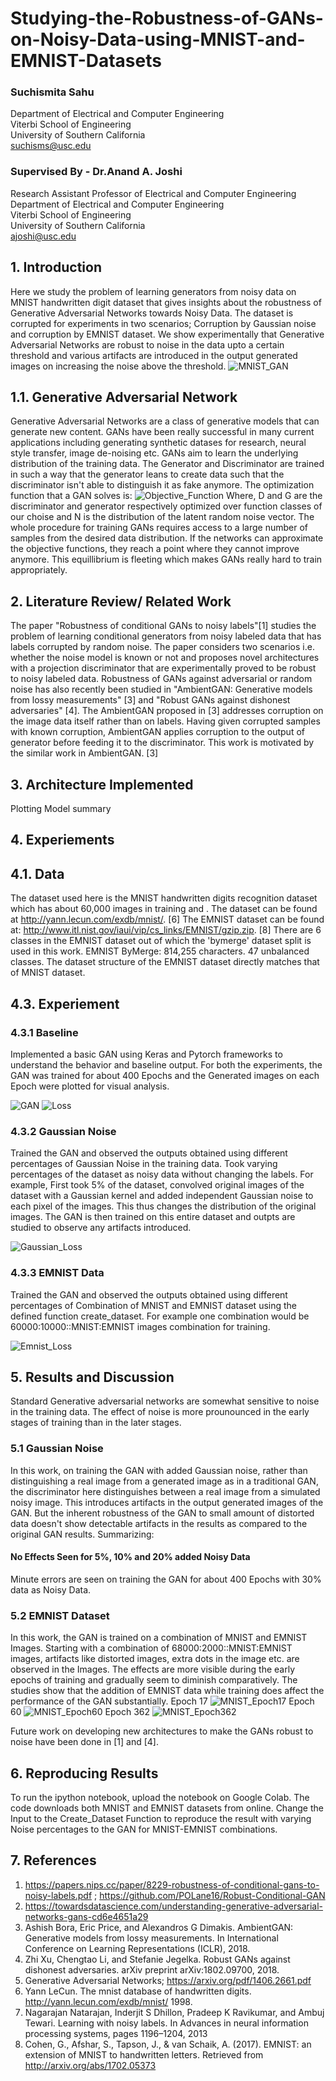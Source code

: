 # Studying-the-Robustness-of-GANs-on-Noisy-Data-using-MNIST-and-EMNIST-Datasets

### Suchismita Sahu
Department of Electrical and Computer Engineering<br>
Viterbi School of Engineering<br>
University of Southern California<br>
suchisms@usc.edu

### Supervised By - Dr.Anand A. Joshi
Research Assistant Professor of Electrical and Computer Engineering<br>
Department of Electrical and Computer Engineering<br>
Viterbi School of Engineering<br>
University of Southern California<br>
ajoshi@usc.edu

## 1. Introduction
Here we study the problem of learning generators from noisy data on MNIST handwritten digit dataset that gives insights about the robustness of Generative Adversarial Networks towards Noisy Data. The dataset is corrupted for experiments in two scenarios; Corruption by Gaussian noise and corruption by EMNIST dataset. We show experimentally that Generative Adversarial Networks are robust to noise in the data upto a certain threshold and various artifacts are introduced in the output generated images on increasing the noise above the threshold.
![MNIST_GAN](https://miro.medium.com/max/1416/1*6zMZBE6xtgGUVqkaLTBaJQ.png)

## 1.1. Generative Adversarial Network
Generative Adversarial Networks are a class of generative models that can generate new content. GANs have been really successful in many current applications including generating synthetic datases for research, neural style transfer, image de-noising etc. GANs aim to learn the underlying distribution of the training data. The Generator and Discriminator are trained in such a way that the generator leans to create data such that the discriminator isn't able to distinguish it as fake anymore. The optimization function that a GAN solves is:
![Objective_Function](https://miro.medium.com/max/2344/1*FbQLpEVQKsMSK-c7_5KcWw.png)
Where, D and G are the discriminator and generator respectively optimized over function classes of our choise and N is the distribution of the latent random noise vector. The whole procedure for training GANs requires access to a large number of samples from the desired data distribution. If the networks can approximate the objective functions, they reach a point where they cannot improve anymore. This equillibrium is fleeting which makes GANs really hard to train appropriately.

## 2. Literature Review/ Related Work
The paper "Robustness of conditional GANs to noisy labels"[1] studies the problem of learning conditional generators from noisy labeled data that has labels corrupted by random noise. The paper considers two scenarios i.e. whether the noise model is known or not and proposes novel architectures with a projection discriminator that are experimentally proved to be robust to noisy labeled data. Robustness of GANs against adversarial or random noise has also recently been studied in "AmbientGAN: Generative models from lossy measurements" [3] and "Robust GANs against dishonest adversaries" [4]. The AmbientGAN proposed in [3] addresses corruption on the image data itself rather than on labels. Having given corrupted samples with known corruption, AmbientGAN applies corruption to the output of generator before feeding it to the discriminator. This work is motivated by the similar work in AmbientGAN. [3]

## 3. Architecture Implemented
Plotting Model summary

## 4. Experiements
## 4.1. Data
The dataset used here is the MNIST handwritten digits recognition dataset which has about 60,000 images in training and . The dataset can be found at http://yann.lecun.com/exdb/mnist/. [6] The EMNIST dataset can be found at: http://www.itl.nist.gov/iaui/vip/cs_links/EMNIST/gzip.zip. [8] There are 6 classes in the EMNIST dataset out of which the 'bymerge' dataset split is used in this work. 
EMNIST ByMerge: 814,255 characters. 47 unbalanced classes.
The dataset structure of the EMNIST dataset directly matches that of MNIST dataset.

## 4.3. Experiement
### 4.3.1 Baseline 
Implemented a basic GAN using Keras and Pytorch frameworks to understand the behavior and baseline output. For both the experiments, the GAN was trained for about 400 Epochs and the Generated images on each Epoch were plotted for visual analysis.

![GAN](GAN_working.png)
![Loss](gan_baseline_loss.jpg "Model Loss for Training baseline GAN")

### 4.3.2 Gaussian Noise
Trained the GAN and observed the outputs obtained using different percentages of Gaussian Noise in the training data. Took varying percentages of the dataset as noisy data without changing the labels. For example, First took 5% of the dataset, convolved original images of the dataset with a Gaussian kernel and added independent Gaussian noise to each pixel of the images. This thus changes the distribution of the original images. The GAN is then trained on this entire dataset and outpts are studied to observe any artifacts introduced.

![Gaussian_Loss](gan_loss.jpg "Model Loss for Training GAN with MNIST Data with Added Gaussian Noise")

### 4.3.3 EMNIST Data
Trained the GAN and observed the outputs obtained using different percentages of Combination of MNIST and EMNIST dataset using the defined function create_dataset. For example one combination would be 60000:10000::MNIST:EMNIST images combination for training.

![Emnist_Loss](gan_emnist_loss.jpg "Model Loss for Training GAN with MNIST and EMNIST Data")

## 5. Results and Discussion
Standard Generative adversarial networks are somewhat sensitive to noise in the training data. The effect of noise is more prounounced in the early stages of training than in the later stages.
### 5.1 Gaussian Noise
In this work, on training the GAN with added Gaussian noise, rather than distinguishing a real image from a generated image as in a traditional GAN, the discriminator here distinguishes between a real image from a simulated noisy image. This introduces artifacts in the output generated images of the GAN. But the inherent robustness of the GAN to small amount of distorted data doesn't show detectable artifacts in the results as compared to the original GAN results.
Summarizing: 
#### No Effects Seen for 5%, 10% and 20% added Noisy Data
Minute errors are seen on training the GAN for about 400 Epochs with 30% data as Noisy Data.

### 5.2 EMNIST Dataset
In this work, the GAN is trained on a combination of MNIST and EMNIST Images. Starting with a combination of 68000:2000::MNIST:EMNIST images, artifacts like distorted images, extra dots in the image etc. are observed in the Images. The effects are more visible during the early epochs of training and gradually seem to diminish comparatively. The studies show that the addition of EMNIST data while training does affect the performance of the GAN substantially.
Epoch 17
![MNIST_Epoch17](epoch17_batch5.jpg)
Epoch 60
![MNIST_Epoch60](epoch60_batch2.jpg)
Epoch 362
![MNIST_Epoch362](epoch362_error.png)

Future work on developing new architectures to make the GANs robust to noise have been done in [1] and [4].

## 6. Reproducing Results
To run the ipython notebook, upload the notebook on Google Colab. The code downloads both MNIST and EMNIST datasets from online. Change the Input to the Create_Dataset Function to reproduce the result with varying Noise percentages to the GAN for MNIST-EMNIST combinations.

## 7. References
1. https://papers.nips.cc/paper/8229-robustness-of-conditional-gans-to-noisy-labels.pdf ; https://github.com/POLane16/Robust-Conditional-GAN
2. https://towardsdatascience.com/understanding-generative-adversarial-networks-gans-cd6e4651a29
3. Ashish Bora, Eric Price, and Alexandros G Dimakis. AmbientGAN: Generative models from lossy measurements. In International Conference on Learning Representations (ICLR), 2018.
4. Zhi Xu, Chengtao Li, and Stefanie Jegelka. Robust GANs against dishonest adversaries. arXiv preprint arXiv:1802.09700, 2018.
5. Generative Adversarial Networks; https://arxiv.org/pdf/1406.2661.pdf
6. Yann LeCun. The mnist database of handwritten digits. http://yann.lecun.com/exdb/mnist/ 1998.
7. Nagarajan Natarajan, Inderjit S Dhillon, Pradeep K Ravikumar, and Ambuj Tewari. Learning with noisy labels. In Advances in neural information processing systems, pages 1196–1204, 2013
8. Cohen, G., Afshar, S., Tapson, J., & van Schaik, A. (2017). EMNIST: an extension of MNIST to handwritten letters. Retrieved from http://arxiv.org/abs/1702.05373
